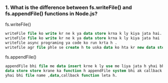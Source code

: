 ### 1. What is the difference between fs.writeFile() and fs.appendFile() functions in Node.js?
fs.writeFile()
```sql
writeFile file ko write kr ne k ya data store krna k ly kiya jata hai.
writeFile file ko write kr ne k ya data store krna k ly kiya jata hai 
writefile async programing ya code ko run krta h .
writefile agr file phle se create h to uska data ko hta kr new data store kra deta h.or agr file create nhi h to usme data insert kr dega or new file bna dega.
```
fs.appendFile()
```sql
appendFile bhi file me data insert krne k ly use me liya jata h yhai bhi
data store store krane ka function h appendFile system bhi ak callback function leta h or async kam krta h isme  agr koi file phle se create h or data insert h to use  data ko remove na krke uske aage new data add krta h.
yhai bhi file name ,data,callback function leta h.
```
